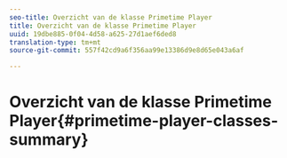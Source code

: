```yaml
---
seo-title: Overzicht van de klasse Primetime Player
title: Overzicht van de klasse Primetime Player
uuid: 19dbe885-0f04-4d58-a625-27d1aef6ded8
translation-type: tm+mt
source-git-commit: 557f42cd9a6f356aa99e13386d9e8d65e043a6af

---
```



# Overzicht van de klasse Primetime Player{#primetime-player-classes-summary}
